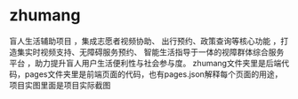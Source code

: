 # zhumang
盲人生活辅助项目 ，集成志愿者视频协助、 出行预约、政策查询等核心功能 ，打造集实时视频支持、无障碍服务预约、 智能生活指导于一体的视障群体综合服务平台 ，助力提升盲人用户生活便利性与社会参与度。
zhumang文件夹里是后端代码，pages文件夹里是前端页面的代码，也有pages.json解释每个页面的用途，项目实图里面是项目实际截图
